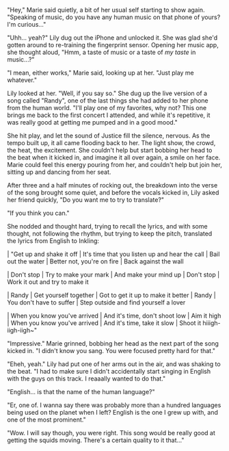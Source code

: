 "Hey," Marie said quietly, a bit of her usual self starting to show again. "Speaking of music, do you have any human music on that phone of yours? I'm curious..."

"Uhh... yeah?" Lily dug out the iPhone and unlocked it. She was glad she'd gotten around to re-training the fingerprint sensor. Opening her music app, she thought aloud, "Hmm, a taste of music or a taste of *my taste* in music...?"

"I mean, either works," Marie said, looking up at her. "Just play me whatever."

Lily looked at her. "Well, if you say so." She dug up the live version of a song called "Randy", one of the last things she had added to her phone from the human world. "I'll play one of my favorites, why not? This one brings me back to the first concert I attended, and while it's repetitive, it was really good at getting me pumped and in a good mood."

She hit play, and let the sound of Justice fill the silence, nervous. As the tempo built up, it all came flooding back to her. The light show, the crowd, the heat, the excitement. She couldn't help but start bobbing her head to the beat when it kicked in, and imagine it all over again, a smile on her face. Marie could feel this energy pouring from her, and couldn't help but join her, sitting up and dancing from her seat.

After three and a half minutes of rocking out, the breakdown into the verse of the song brought some quiet, and before the vocals kicked in, Lily asked her friend quickly, "Do you want me to try to translate?"

"If you think you can."

She nodded and thought hard, trying to recall the lyrics, and with some thought, not following the rhythm, but trying to keep the pitch, translated the lyrics from English to Inkling:

| "Get up and shake it off
| It's time that you listen up and hear the call
| Bail out the water
| Better not, you're on fire
| Back against the wall

| Don't stop
| Try to make your mark
| And make your mind up
| Don't stop
| Work it out and try to make it

| Randy
| Get yourself together
| Got to get it up to make it better
| Randy
| You don't have to suffer
| Step outside and find yourself a lover

| When you know you've arrived
| And it's time, don't shoot low
| Aim it high
| When you know you've arrived
| And it's time, take it slow
| Shoot it hiiigh-iigh-iigh\~"

"Impressive." Marie grinned, bobbing her head as the next part of the song kicked in. "I didn't know you sang. You were focused pretty hard for that."

"Eheh, yeah." Lily had put one of her arms out in the air, and was shaking to the beat. "I had to make sure I didn't accidentally start singing in English with the guys on this track. I reaaally wanted to do that."

"English... is that the name of the human language?"

"Er, one of. I wanna say there was probably more than a hundred languages being used on the planet when I left? English is the one I grew up with, and one of the most prominent."

"Wow. I will say though, you were right. This song would be really good at getting the squids moving. There's a certain quality to it that..."